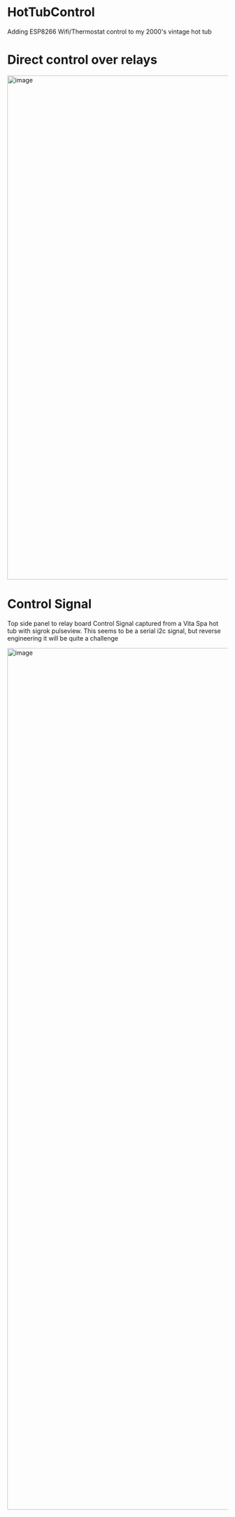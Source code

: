 # HotTubControl
Adding ESP8266 Wifi/Thermostat control to my 2000's vintage hot tub

# Direct control over relays
<img width="1153" alt="image" src="https://user-images.githubusercontent.com/4663918/193625415-02c86a75-8e09-4e82-b4f1-ae0cdb47564e.png">



# Control Signal
Top side panel to relay board Control Signal captured from a Vita Spa hot tub with sigrok pulseview.
This seems to be a serial i2c signal, but reverse engineering it will be quite a challenge

<img width="1971" alt="image" src="https://user-images.githubusercontent.com/4663918/152053830-6159ce5f-4137-4725-8aa3-50e86f8bd06d.png">
